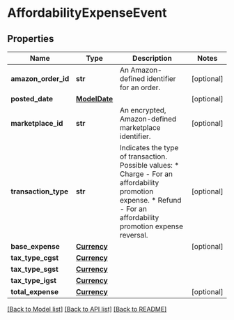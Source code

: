 # AffordabilityExpenseEvent

## Properties
Name | Type | Description | Notes
------------ | ------------- | ------------- | -------------
**amazon_order_id** | **str** | An Amazon-defined identifier for an order. | [optional] 
**posted_date** | [**ModelDate**](ModelDate.md) |  | [optional] 
**marketplace_id** | **str** | An encrypted, Amazon-defined marketplace identifier. | [optional] 
**transaction_type** | **str** | Indicates the type of transaction.   Possible values:  * Charge - For an affordability promotion expense.  * Refund - For an affordability promotion expense reversal. | [optional] 
**base_expense** | [**Currency**](Currency.md) |  | [optional] 
**tax_type_cgst** | [**Currency**](Currency.md) |  | 
**tax_type_sgst** | [**Currency**](Currency.md) |  | 
**tax_type_igst** | [**Currency**](Currency.md) |  | 
**total_expense** | [**Currency**](Currency.md) |  | [optional] 

[[Back to Model list]](../README.md#documentation-for-models) [[Back to API list]](../README.md#documentation-for-api-endpoints) [[Back to README]](../README.md)

